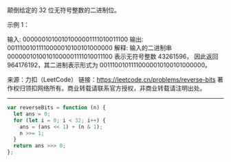 颠倒给定的 32 位无符号整数的二进制位。

示例 1：

输入: 00000010100101000001111010011100
输出: 00111001011110000010100101000000
解释: 输入的二进制串 00000010100101000001111010011100 表示无符号整数 43261596，
因此返回 964176192，其二进制表示形式为 00111001011110000010100101000000。

来源：力扣（LeetCode）
链接：https://leetcode.cn/problems/reverse-bits
著作权归领扣网络所有。商业转载请联系官方授权，非商业转载请注明出处。

---

```javascript
var reverseBits = function (n) {
  let ans = 0;
  for (let i = 0; i < 32; i++) {
    ans = (ans << 1) + (n & 1);
    n >>= 1;
  }
  return ans >>> 0;
};
```
